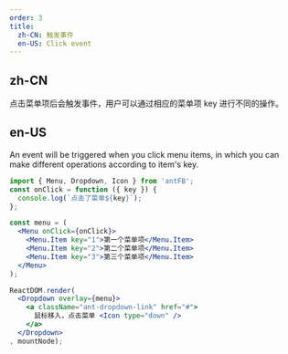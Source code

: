 ```yaml
---
order: 3
title:
  zh-CN: 触发事件
  en-US: Click event
---
```


## zh-CN

点击菜单项后会触发事件，用户可以通过相应的菜单项 key 进行不同的操作。

## en-US

An event will be triggered when you click menu items, in which you can make different operations according to item's key.

````jsx
import { Menu, Dropdown, Icon } from 'antFB';
const onClick = function ({ key }) {
  console.log(`点击了菜单${key}`);
};

const menu = (
  <Menu onClick={onClick}>
    <Menu.Item key="1">第一个菜单项</Menu.Item>
    <Menu.Item key="2">第二个菜单项</Menu.Item>
    <Menu.Item key="3">第三个菜单项</Menu.Item>
  </Menu>
);

ReactDOM.render(
  <Dropdown overlay={menu}>
    <a className="ant-dropdown-link" href="#">
      鼠标移入，点击菜单 <Icon type="down" />
    </a>
  </Dropdown>
, mountNode);
````

